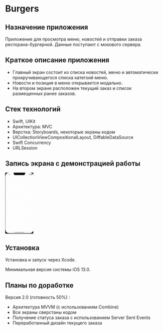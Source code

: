 # Burgers 

## Назначение приложения
Приложение для просмотра меню, новостей и отправки заказа ресторана-бургерной. Данные поступают с мокового сервера.

## Краткое описание приложения ##

- Главный экран состоит из списка новостей, меню и автоматически прокручивающегося списка категоий меню.
- Новости и позиция в меню открывается модально.
- На втором экране расположен текущий заказ и список размещенных ранее заказов. 

## Стек технологий ##
- Swift, UIKit
- Архитектура: MVC
- Верстка: Storyboards, некоторые экраны кодом
- UICollectionViewCompositionalLayout, DiffableDataSource
- Swift Concurrency
- URLSession

## Запись экрана с демонстрацией работы ##

![Screenshot](Screenshots/screen.gif?raw=true)

## Установка ##
Установка и запуск через Xcode.

Минимальная версия системы iOS 13.0.

## Планы по доработке ##
Версия 2.0 (готовность 50%) : 
- Архитектура MVVM (с использованием Combine)
- Все экраны сверстаны кодом
- Получение статуса заказа с использованием Server Sent Events
- Переработанный дизайн текущего заказа
